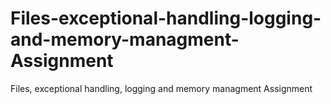 # Files-exceptional-handling-logging-and-memory-managment-Assignment
Files, exceptional handling, logging and memory managment Assignment
